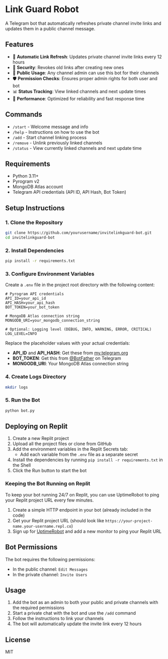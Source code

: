 # Link Guard Robot

A Telegram bot that automatically refreshes private channel invite links and updates them in a public channel message.

## Features

- 🔄 **Automatic Link Refresh**: Updates private channel invite links every 12 hours
- 🔐 **Security**: Revokes old links after creating new ones
- 📢 **Public Usage**: Any channel admin can use this bot for their channels
- 🛡️ **Permission Checks**: Ensures proper admin rights for both user and bot
- 📊 **Status Tracking**: View linked channels and next update times
- 🚀 **Performance**: Optimized for reliability and fast response time

## Commands

- `/start` - Welcome message and info
- `/help` - Instructions on how to use the bot
- `/add` - Start channel linking process
- `/remove` - Unlink previously linked channels
- `/status` - View currently linked channels and next update time

## Requirements

- Python 3.11+
- Pyrogram v2
- MongoDB Atlas account
- Telegram API credentials (API ID, API Hash, Bot Token)

## Setup Instructions

### 1. Clone the Repository

```bash
git clone https://github.com/yourusername/invitelinkguard-bot.git
cd invitelinkguard-bot
```

### 2. Install Dependencies

```bash
pip install -r requirements.txt
```

### 3. Configure Environment Variables

Create a `.env` file in the project root directory with the following content:

```
# Pyrogram API credentials
API_ID=your_api_id
API_HASH=your_api_hash
BOT_TOKEN=your_bot_token

# MongoDB Atlas connection string
MONGODB_URI=your_mongodb_connection_string

# Optional: Logging level (DEBUG, INFO, WARNING, ERROR, CRITICAL)
LOG_LEVEL=INFO
```

Replace the placeholder values with your actual credentials:

- **API_ID** and **API_HASH**: Get these from [my.telegram.org](https://my.telegram.org)
- **BOT_TOKEN**: Get this from [@BotFather](https://t.me/BotFather) on Telegram
- **MONGODB_URI**: Your MongoDB Atlas connection string

### 4. Create Logs Directory

```bash
mkdir logs
```

### 5. Run the Bot

```bash
python bot.py
```

## Deploying on Replit

1. Create a new Replit project
2. Upload all the project files or clone from GitHub
3. Add the environment variables in the Replit Secrets tab:
   - Add each variable from the `.env` file as a separate secret
4. Install the dependencies by running `pip install -r requirements.txt` in the Shell
5. Click the Run button to start the bot

### Keeping the Bot Running on Replit

To keep your bot running 24/7 on Replit, you can use UptimeRobot to ping your Replit project URL every few minutes.

1. Create a simple HTTP endpoint in your bot (already included in the code)
2. Get your Replit project URL (should look like `https://your-project-name.your-username.repl.co`)
3. Sign up for [UptimeRobot](https://uptimerobot.com/) and add a new monitor to ping your Replit URL

## Bot Permissions

The bot requires the following permissions:

- In the public channel: `Edit Messages`
- In the private channel: `Invite Users`

## Usage

1. Add the bot as an admin to both your public and private channels with the required permissions
2. Start a private chat with the bot and use the `/add` command
3. Follow the instructions to link your channels
4. The bot will automatically update the invite link every 12 hours

## License

MIT